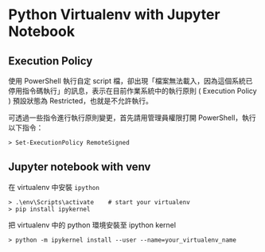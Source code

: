 Python Virtualenv with Jupyter Notebook
===
## Execution Policy
使用 PowerShell 執行自定 script 檔，卻出現「檔案無法載入，因為這個系統已停用指令碼執行」的訊息，表示在目前作業系統中的執行原則 ( Execution Policy ) 預設狀態為 Restricted，也就是不允許執行。  
  
可透過一些指令進行執行原則變更，首先請用管理員權限打開 PowerShell，執行以下指令：

```
> Set-ExecutionPolicy RemoteSigned
```

## Jupyter notebook with venv
在 virtualenv 中安裝 `ipython`

```
> .\env\Scripts\activate    # start your virtualenv
> pip install ipykernel
```

把 virtualenv 中的 python 環境安裝至 ipython kernel

```
> python -m ipykernel install --user --name=your_virtualenv_name
```
